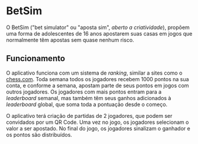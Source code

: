 # BetSim 

O BetSim ("bet simulator" ou "aposta sim", *aberto a criatividade*), propõem uma forma de adolescentes de 16 anos apostarem suas casas em jogos que normalmente têm apostas sem quase nenhum risco.

## Funcionamento

O aplicativo funciona com um sistema de *ranking*, similar a sites como o [chess.com](https://chess.com). Toda semana todos os jogadores recebem 1000 pontos na sua conta, e conforme a semana, apostam parte de seus pontos em jogos com outros jogadores. Os jogadores com mais pontos entram para a *leaderboard* semanal, mas também têm seus ganhos adicionados à *leaderboard* global, que soma toda a pontuação desde o começo.

O aplicativo terá criação de partidas de 2 jogadores, que podem ser convidados por um QR Code. Uma vez no jogo, os jogadores selecionam o valor a ser apostado. No final do jogo, os jogadores sinalizam o ganhador e os pontos são distribuídos.